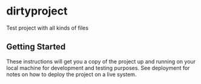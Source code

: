 # dirtyproject
Test project with all kinds of files
## Getting Started
These instructions will get you a copy of the project up and running on your local machine for development and testing purposes. See deployment for notes on how to deploy the project on a live system.
